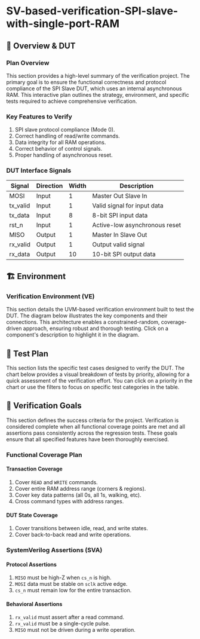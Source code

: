 # SV-based-verification-SPI-slave-with-single-port-RAM
## 📝 Overview & DUT
### Plan Overview
This section provides a high-level summary of the verification project. The primary goal is to ensure the functional correctness and protocol compliance of the SPI Slave DUT, which uses an internal asynchronous RAM. This interactive plan outlines the strategy, environment, and specific tests required to achieve comprehensive verification.
### Key Features to Verify
1.  SPI slave protocol compliance (Mode 0).
2.  Correct handling of read/write commands.
3.  Data integrity for all RAM operations.
4.  Correct behavior of control signals.
5.  Proper handling of asynchronous reset.
### DUT Interface Signals
| Signal     | Direction | Width | Description                      |
|------------|-----------|-------|----------------------------------|
| MOSI       | Input     | 1     | Master Out Slave In              |
| tx_valid   | Input     | 1     | Valid signal for input data      |
| tx_data    | Input     | 8     | 8-bit SPI input data             |
| rst_n      | Input     | 1     | Active-low asynchronous reset    |
| MISO       | Output    | 1     | Master In Slave Out              |
| rx_valid   | Output    | 1     | Output valid signal              |
| rx_data    | Output    | 10    | 10-bit SPI output data           |
## 🏗️ Environment
### Verification Environment (VE)
This section details the UVM-based verification environment built to test the DUT. The diagram below illustrates the key components and their connections. This architecture enables a constrained-random, coverage-driven approach, ensuring robust and thorough testing. Click on a component's description to highlight it in the diagram.



## 🧪 Test Plan
This section lists the specific test cases designed to verify the DUT. The chart below provides a visual breakdown of tests by priority, allowing for a quick assessment of the verification effort. You can click on a priority in the chart or use the filters to focus on specific test categories in the table.
## 🎯 Verification Goals
This section defines the success criteria for the project. Verification is considered complete when all functional coverage points are met and all assertions pass consistently across the regression tests. These goals ensure that all specified features have been thoroughly exercised.
### Functional Coverage Plan
#### Transaction Coverage
1. Cover `READ` and `WRITE` commands.
2. Cover entire RAM address range (corners & regions).
3. Cover key data patterns (all 0s, all 1s, walking, etc).
4. Cross command types with address ranges.
#### DUT State Coverage
1. Cover transitions between idle, read, and write states.
2. Cover back-to-back read and write operations.
### SystemVerilog Assertions (SVA)
#### Protocol Assertions
1. `MISO` must be high-Z when `cs_n` is high.
2. `MOSI` data must be stable on `sclk` active edge.
3. `cs_n` must remain low for the entire transaction.
#### Behavioral Assertions
1. `rx_valid` must assert after a read command.
2. `rx_valid` must be a single-cycle pulse.
3. `MISO` must not be driven during a write operation.
